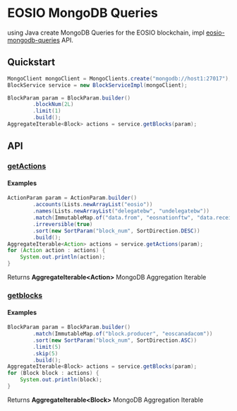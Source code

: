 # EOSIO MongoDB Queries

using Java create MongoDB Queries for the EOSIO blockchain, impl [eosio-mongodb-queries](https://github.com/EOS-BP-Developers/eosio-mongodb-queries) API.

## Quickstart

```java
MongoClient mongoClient = MongoClients.create("mongodb://host1:27017");
BlockService service = new BlockServiceImpl(mongoClient);

BlockParam param = BlockParam.builder()
        .blockNum(2L)
        .limit(1)
        .build();
AggregateIterable<Block> actions = service.getBlocks(param);
```

## API

### [getActions](https://github.com/EOS-BP-Developers/eosio-mongodb-queries#getactions)

#### Examples

```java
ActionParam param = ActionParam.builder()
        .accounts(Lists.newArrayList("eosio"))
        .names(Lists.newArrayList("delegatebw", "undelegatebw"))
        .match(ImmutableMap.of("data.from", "eosnationftw", "data.receiver", "eosnationftw"))
        .irreversible(true)
        .sort(new SortParam("block_num", SortDirection.DESC))
        .build();
AggregateIterable<Action> actions = service.getActions(param);
for (Action action : actions) {
    System.out.println(action);
}
```

Returns **AggregateIterable&lt;Action>** MongoDB Aggregation Iterable

### [getblocks](https://github.com/EOS-BP-Developers/eosio-mongodb-queries#getblocks)

#### Examples

```java
BlockParam param = BlockParam.builder()
        .match(ImmutableMap.of("block.producer", "eoscanadacom"))
        .sort(new SortParam("block_num", SortDirection.ASC))
        .limit(5)
        .skip(5)
        .build();
AggregateIterable<Block> actions = service.getBlocks(param);
for (Block block : actions) {
    System.out.println(block);
}
```

Returns **AggregateIterable&lt;Block>** MongoDB Aggregation Iterable
